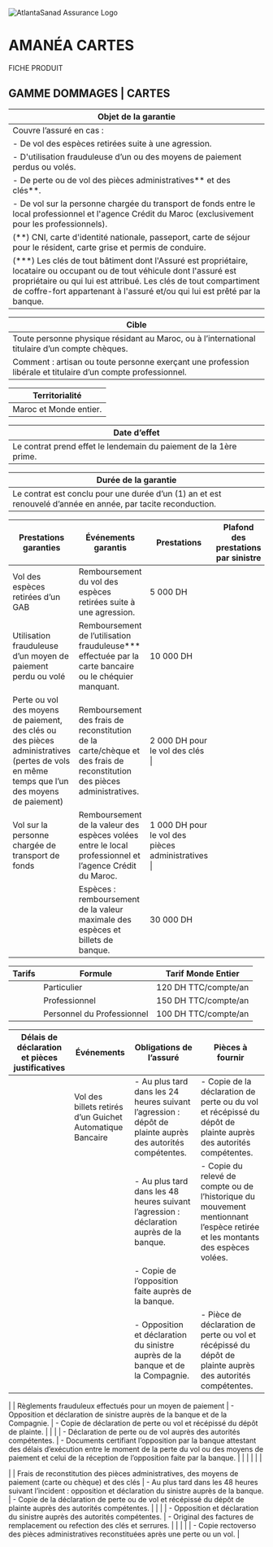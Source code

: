 ![AtlantaSanad Assurance Logo](logo.png)

# AMANÉA CARTES  
FICHE PRODUIT

## GAMME DOMMAGES | CARTES

| Objet de la garantie                                                                                                               |
| ---------------------------------------------------------------------------------------------------------------------------------- |
| Couvre l’assuré en cas :                                                                                                           |
| - De vol des espèces retirées suite à une agression.                                                                               |
| - D'utilisation frauduleuse d’un ou des moyens de paiement perdus ou volés.                                                        |
| - De perte ou de vol des pièces administratives** et des clés**.                                                                  |
| - De vol sur la personne chargée du transport de fonds entre le local professionnel et l'agence Crédit du Maroc (exclusivement pour les professionnels). |
| (**) CNI, carte d'identité nationale, passeport, carte de séjour pour le résident, carte grise et permis de conduire.              |
| (***) Les clés de tout bâtiment dont l'Assuré est propriétaire, locataire ou occupant ou de tout véhicule dont l'assuré est propriétaire ou qui lui est attribué. Les clés de tout compartiment de coffre-fort appartenant à l'assuré et/ou qui lui est prêté par la banque. |

| Cible                                                                                                                             |
| --------------------------------------------------------------------------------------------------------------------------------- |
| Toute personne physique résidant au Maroc, ou à l’international titulaire d’un compte chèques.                                    |
| Comment : artisan ou toute personne exerçant une profession libérale et titulaire d’un compte professionnel.                      |

| Territorialité                                                                                                                    |
| --------------------------------------------------------------------------------------------------------------------------------- |
| Maroc et Monde entier.                                                                                                            |

| Date d’effet                                                                                                                     |
| --------------------------------------------------------------------------------------------------------------------------------- |
| Le contrat prend effet le lendemain du paiement de la 1ère prime.                                                              |

| Durée de la garantie                                                                                                              |
| --------------------------------------------------------------------------------------------------------------------------------- |
| Le contrat est conclu pour une durée d’un (1) an et est renouvelé d’année en année, par tacite reconduction.                    |

| Prestations garanties                        | Événements garantis                                | Prestations                                                                                                           | Plafond des prestations par sinistre |
| --------------------------------------------- | -------------------------------------------------- | -------------------------------------------------------------------------------------------------------------------- | ------------------------------------- |
| Vol des espèces retirées d’un GAB             | Remboursement du vol des espèces retirées suite à une agression.                                  | 5 000 DH                                  |
| Utilisation frauduleuse d’un moyen de paiement perdu ou volé | Remboursement de l’utilisation frauduleuse*** effectuée par la carte bancaire ou le chéquier manquant.   | 10 000 DH                                 |
| Perte ou vol des moyens de paiement, des clés ou des pièces administratives (pertes de vols en même temps que l’un des moyens de paiement) | Remboursement des frais de reconstitution de la carte/chèque et des frais de reconstitution des pièces administratives. | 2 000 DH pour le vol des clés \|
| Vol sur la personne chargée de transport de fonds   | Remboursement de la valeur des espèces volées entre le local professionnel et l’agence Crédit du Maroc. | 1 000 DH pour le vol des pièces administratives \|
|                                                | Espèces : remboursement de la valeur maximale des espèces et billets de banque.                | 30 000 DH                                 |

| Tarifs                                                     | Formule          | Tarif Monde Entier          |
| ---------------------------------------------------------- | ---------------- | --------------------------- |
|                                                            | Particulier      | 120 DH TTC/compte/an        |
|                                                            | Professionnel    | 150 DH TTC/compte/an        |
|                                                            | Personnel du Professionnel | 100 DH TTC/compte/an |

| Délais de déclaration et pièces justificatives               | Événements                                  | Obligations de l’assuré                                                                                                                         | Pièces à fournir                                |
| ------------------------------------------------------------ | ------------------------------------------- | ----------------------------------------------------------------------------------------------------------------------------------------------- | ------------------------------------------------ |
|                                                              | Vol des billets retirés d’un Guichet Automatique Bancaire | - Au plus tard dans les 24 heures suivant l’agression : dépôt de plainte auprès des autorités compétentes.                                   | - Copie de la déclaration de perte ou du vol et récépissé du dépôt de plainte auprès des autorités compétentes. |
|                                                              |                                              | - Au plus tard dans les 48 heures suivant l’agression : déclaration auprès de la banque.                                                       | - Copie du relevé de compte ou de l’historique du mouvement mentionnant l’espèce retirée et les montants des espèces volées. |
|                                                              |                                              | - Copie de l’opposition faite auprès de la banque.                                                                                        |                                                 |
|                                                              |                                              | - Opposition et déclaration du sinistre auprès de la banque et de la Compagnie.                                                             | - Pièce de déclaration de perte ou vol et récépissé du dépôt de plainte auprès des autorités compétentes.                   |

|                                                              | Règlements frauduleux effectués pour un moyen de paiement | - Opposition et déclaration de sinistre auprès de la banque et de la Compagnie.                                                             | - Copie de déclaration de perte ou vol et récépissé du dépôt de plainte.                  |
|                                                              |                                              | - Déclaration de perte ou de vol auprès des autorités compétentes.                                                                        | - Documents certifiant l’opposition par la banque attestant des délais d’exécution entre le moment de la perte du vol ou des moyens de paiement et celui de la réception de l’opposition faite par la banque. |
|                                                              |                                              |                                                                                                                                             |                                                 |

|                                                              | Frais de reconstitution des pièces administratives, des moyens de paiement (carte ou chèque) et des clés   | - Au plus tard dans les 48 heures suivant l’incident : opposition et déclaration du sinistre auprès de la banque.                         | - Copie de la déclaration de perte ou de vol et récépissé du dépôt de plainte auprès des autorités compétentes.                   |
|                                                              |                                              | - Opposition et déclaration du sinistre auprès des autorités compétentes.                                                                | - Original des factures de remplacement ou refection des clés et serrures.                         |
|                                                              |                                              |                                                                                                                                             | - Copie rectoverso des pièces administratives reconstituées après une perte ou un vol.                       |
